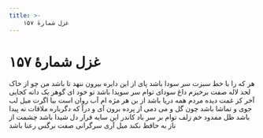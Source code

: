 ```yaml
---
title: >-
    غزل شمارهٔ ۱۵۷
---
```

# غزل شمارهٔ ۱۵۷

هر که را با خط سبزت سر سودا باشد
پای از این دایره بیرون ننهد تا باشد
من چو از خاک لحد لاله صفت برخیزم
داغ سودای توام سر سویدا باشد
تو خود ای گوهر یک دانه کجایی آخر
کز غمت دیده مردم همه دریا باشد
از بن هر مژه ام آب روان است بیا
اگرت میل لب جوی و تماشا باشد
چون گل و می دمی از پرده برون آی و درآ
که دگرباره ملاقات نه پیدا باشد
ظل ممدود خم زلف توام بر سر باد
کاندر این سایه قرار دل شیدا باشد
چشمت از ناز به حافظ نکند میل آری
سرگرانی صفت نرگس رعنا باشد
